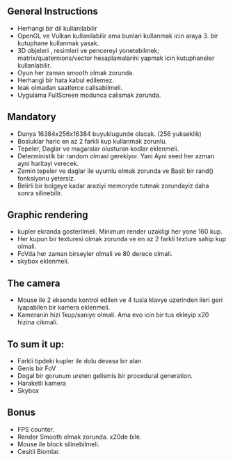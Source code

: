 
## General Instructions
- Herhangi bir dil kullanilabilir
- OpenGL ve Vulkan kullanilabilir ama bunlari kullanmak icin araya 3. bir kutuphane kullanmak yasak.
- 3D objeleri , resimleri ve pencereyi yonetebilmek; matrix/quaternions/vector hesaplamalarini yapmak icin kutuphaneler kullanlabilir.
- Oyun her zaman smooth olmak zorunda.
- Herhangi bir hata kabul edilemez.
- leak olmadan saatlerce calisabilmeli.
- Uygulama FullScreen modunca calismak zorunda.

## Mandatory
- Dunya 16384x256x16384 buyuklugunde olacak. (256 yukseklik)
- Bosluklar haric en az 2 farkli kup kullanmak zorunlu.
- Tepeler, Daglar ve magaralar olusturan kodlar eklenmeli.
- Deterministik bir random olmasi gerekiyor. Yani Ayni seed her azman ayni haritayi verecek.
- Zemin tepeler ve daglar ile uyumlu olmak zorunda ve Basit bir rand() fonksiyonu yetersiz.
- Belirli bir bolgeye kadar araziyi memoryde tutmak zorundayiz daha sonra silinebilir.

## Graphic rendering
- kupler ekranda gosterilmeli. Minimum render uzakligi her yone 160 kup.
- Her kupun bir texturesi olmak zorunda ve en az 2 farkli texture sahip kup olmali.
- FoVda her zaman birseyler olmali ve 80 derece olmali.
- skybox eklenmeli.

## The camera
- Mouse ile 2 eksende kontrol edilen ve 4 tusla klavye uzerinden ileri geri iyapabilen bir kamera eklenmeli.
-  Kameranin hizi 1kup/saniye olmali. Ama evo icin bir tus ekleyip x20 hizina cikmali.

## To sum it up:
- Farkli tipdeki kupler ile dolu devasa bir alan
- Genis bir FoV
- Dogal bir gorunum ureten gelismis bir procedural generation.
- Haraketli kamera
- Skybox

## Bonus
- FPS counter.
- Render Smooth olmak zorunda. x20de bile.
- Mouse ile block silinebilmeli.
- Cesitli Biomlar.
